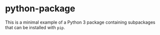 # python-package
This is a minimal example of a Python 3 package containing subpackages that can be installed with `pip`.
